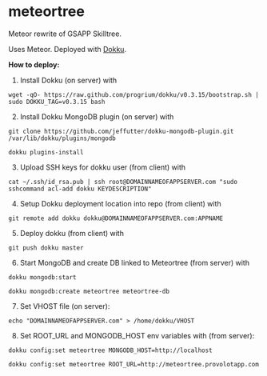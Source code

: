 # meteortree

Meteor rewrite of GSAPP Skilltree.

Uses Meteor. Deployed with [Dokku](https://github.com/progrium/dokku).

**How to deploy:**

1) Install Dokku (on server) with

`wget -qO- https://raw.github.com/progrium/dokku/v0.3.15/bootstrap.sh | sudo DOKKU_TAG=v0.3.15 bash`

2) Install Dokku MongoDB plugin (on server) with

`git clone https://github.com/jeffutter/dokku-mongodb-plugin.git /var/lib/dokku/plugins/mongodb`

`dokku plugins-install`

3) Upload SSH keys for dokku user (from client) with

`cat ~/.ssh/id_rsa.pub | ssh root@DOMAINNAMEOFAPPSERVER.com "sudo sshcommand acl-add dokku KEYDESCRIPTION"`

4) Setup Dokku deployment location into repo (from client) with

`git remote add dokku dokku@DOMAINNAMEOFAPPSERVER.com:APPNAME`

5) Deploy dokku (from client) with

`git push dokku master`

6) Start MongoDB and create DB linked to Meteortree (from server) with
 
`dokku mongodb:start`

`dokku mongodb:create meteortree meteortree-db`

7) Set VHOST file (on server):

`echo "DOMAINNAMEOFAPPSERVER.com" > /home/dokku/VHOST`

8) Set ROOT_URL and MONGODB_HOST env variables with (from server):

`dokku config:set meteortree MONGODB_HOST=http://localhost`

`dokku config:set meteortree ROOT_URL=http://meteortree.provolotapp.com`
